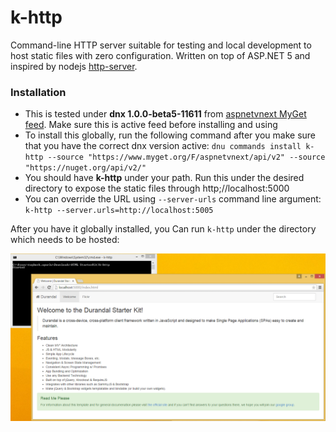 # k-http

Command-line HTTP server suitable for testing and local development to host static files with zero configuration. Written on top of ASP.NET 5 and inspired by nodejs [http-server](http://www.tugberkugurlu.com/archive/quickly-hosting-static-files-in-your-development-environment-with-node-http-server).

### Installation

- This is tested under **dnx 1.0.0-beta5-11611** from [aspnetvnext MyGet feed](https://www.myget.org/gallery/aspnetvnext). Make sure this is active feed before installing and using
- To install this globally, run the following command after you make sure that you have the correct dnx version active: `dnu commands install k-http --source "https://www.myget.org/F/aspnetvnext/api/v2" --source "https://nuget.org/api/v2/"`
- You should have **k-http** under your path. Run this under the desired directory to expose the static files through http;//localhost:5000
- You can override the URL using `--server-urls` command line argument: `k-http --server.urls=http://localhost:5005`

After you have it globally installed, you Can run `k-http` under the directory which needs to be hosted:

![demo-image](media/demo.PNG)